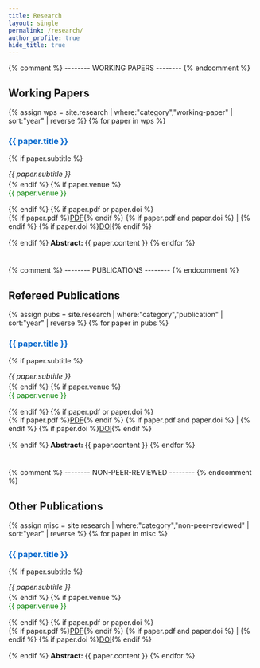 ```yaml
---
title: Research
layout: single
permalink: /research/
author_profile: true
hide_title: true
---
```


<style>
  /* hide the big “Research” banner */
  .page__title { display: none; }

  /* 1) make paper titles blue */
  .paper-title {
    color: #0066cc;
    text-decoration: none;
    cursor: default;
  }

  /* 2) make venue line green */
  .paper-venue {
  color: green;
  font-size: 0.9rem;
  margin: 0 0 1rem 0;
}


  /* 3) shrink the abstract text */
  .paper-abstract {
    font-size: 0.9rem;
    margin-bottom: 1.5rem;
    /* ensure the “Abstract:” prefix sits on the same line as the first sentence */
    display: inline-block;
  }

  /* 3a) prepend “Abstract:” to every abstract container except indicated */
  .paper-abstract:not(.no-prefix)::before {
  content: "Abstract: ";
  font-weight: bold;
}


  /* 4) make subtitles match the abstract’s font size */
  .paper-sub {
    margin: 0 0 0.25rem 0;
    font-style: italic;
    font-size: 0.9rem;
  }

  /* 5) space below PDF/DOI links */
  .paper-links {
    margin: 0 0 1rem 0;
  }
</style>

{% comment %} --------  WORKING PAPERS -------- {% endcomment %}
## Working Papers
{% assign wps = site.research | where:"category","working-paper" | sort:"year" | reverse %}
{% for paper in wps %}
### <span class="paper-title">{{ paper.title }}</span>
{% if paper.subtitle %}
<p class="paper-sub">{{ paper.subtitle }}</p>
{% endif %}
{% if paper.venue %}
<p class="paper-venue">{{ paper.venue }}</p>
{% endif %}
{% if paper.pdf or paper.doi %}
<p class="paper-links">
  {% if paper.pdf %}<a href="{{ paper.pdf }}" target="_blank">PDF</a>{% endif %}
  {% if paper.pdf and paper.doi %} | {% endif %}
  {% if paper.doi %}<a href="{{ paper.doi }}" target="_blank">DOI</a>{% endif %}
</p>
{% endif %}

<div class="paper-abstract">
  {{ paper.content }}
</div>
{% endfor %}

{% comment %} --------  PUBLICATIONS -------- {% endcomment %}
## Refereed Publications
{% assign pubs = site.research | where:"category","publication" | sort:"year" | reverse %}
{% for paper in pubs %}
### <span class="paper-title">{{ paper.title }}</span>
{% if paper.subtitle %}
<p class="paper-sub">{{ paper.subtitle }}</p>
{% endif %}
{% if paper.venue %}
<p class="paper-venue">{{ paper.venue }}</p>
{% endif %}
{% if paper.pdf or paper.doi %}
<p class="paper-links">
  {% if paper.pdf %}<a href="{{ paper.pdf }}" target="_blank">PDF</a>{% endif %}
  {% if paper.pdf and paper.doi %} | {% endif %}
  {% if paper.doi %}<a href="{{ paper.doi }}" target="_blank">DOI</a>{% endif %}
</p>
{% endif %}

<div class="paper-abstract">
  {{ paper.content }}
</div>
{% endfor %}

{% comment %} --------  NON-PEER-REVIEWED -------- {% endcomment %}
## Other Publications
{% assign misc = site.research | where:"category","non-peer-reviewed" | sort:"year" | reverse %}
{% for paper in misc %}
### <span class="paper-title">{{ paper.title }}</span>
{% if paper.subtitle %}
<p class="paper-sub">{{ paper.subtitle }}</p>
{% endif %}
{% if paper.venue %}
<p class="paper-venue">{{ paper.venue }}</p>
{% endif %}
{% if paper.pdf or paper.doi %}
<p class="paper-links">
  {% if paper.pdf %}<a href="{{ paper.pdf }}" target="_blank">PDF</a>{% endif %}
  {% if paper.pdf and paper.doi %} | {% endif %}
  {% if paper.doi %}<a href="{{ paper.doi }}" target="_blank">DOI</a>{% endif %}
</p>
{% endif %}

<div class="paper-abstract">
  {{ paper.content }}
</div>
{% endfor %}
